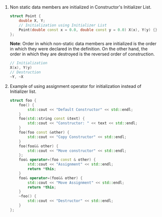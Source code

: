1. Non static data members are initialized in Constructor's Initializer List.
    ```cpp
    struct Point {
        double X, Y;
        // Initialization using Initializer List
        Point(double const x = 0.0, double const y = 0.0) X(x), Y(y) {}
    };
    ```
    **Note**: Order in which non-static data members are initialized is the order in which they were declared in the definition.
    On the other hand, the order in which they are destroyed is the reversed order of construction.
    
    ```cpp
    // Initialization
    X(x), Y(y)
    // Destruction
    ~Y, ~X
    ```
2. Example of using assignment operator for initialization instead of Initializer list.

    ```cpp
    struct foo {
        foo() {
            std::cout << "Default Constructor" << std::endl;
        }
        foo(std::string const &text) {
            std::cout << "Constructor: " << text << std::endl;
        }
        foo(foo const &other) {
            std::cout << "Copy Constructor" << std::endl;
        }
        foo(foo&& other) {
            std::cout << "Move constructor" << std::endl;
        };
        foo& operator=(foo const & other) {
            std::cout << "Assignment" << std::endl;
            return *this;
        }
        foo& operator=(foo&& other) {
            std::cout << "Move Assignment" << std::endl;
            return *this;
        }
        ~foo() {
            std::cout << "Destructor" << std::endl;
        }
    };
    ```